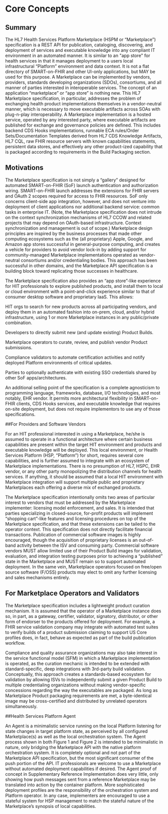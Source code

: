 # Core Concepts

## Summary

The HL7 Health Services Platform Marketplace (HSPM or “Marketplace”) specification is a REST API for publication, cataloging, discovering, and deployment of services and executable knowledge into any compliant IT environment in an automated manner. It is similar to an "app store" for health services in that it manages deployment to a users local infrastructural “Platform” environment and data context. It is not a flat directory of SMART-on-FHIR and other UI-only applications, but MAY be used for this purpose. A Marketplace can be implemented by vendors, providers, standards developing organizations (SDOs), consortiums, and all manner of parties interested in interoperable services.
The concept of an application “marketplace” or “app store” is nothing new. This HL7 Marketplace specification, in particular, addresses the problem of exchanging health product implementations themselves in a vendor-neutral manner, which is necessary to move executable artifacts across SOAs with plug-n-play interoperability. A Marketplace implementation is a hosted service, operated by any interested party, where executable artifacts are published for exchange and governance policies are defined. This includes backend CDS Hooks implementations, runnable ECA rules/Order Sets/Documentation Templates derived from HL7 CDS Knowledge Artifacts, HL7 CQL, raw FHIR resource servers with known capabilities statements, persistent data stores, and effectively any other product-ized capability that is packaged according to requirements in the Build Packaging section.

## Motivations

The Marketplace specification is not simply a “gallery” designed for automated SMART-on-FHIR (SoF) launch authentication and authorization wiring. SMART-on-FHIR launch addresses the extensions for FHIR servers and OAuth 2 scopes required for access to FHIR resources. SoF only concerns client-side app integration, however, and does not venture into deployment of client applications nor additional backend service: common tasks in enterprise IT. (Note, the Marketplace specification does not intrude on the context synchronization mechanisms of HL7 CCOW and related projects that may depend on OAuth-based infrastructure. Context synchronization and management is out of scope.)
Marketplace design principles are inspired by the business processes that made other computing ecosystems such as the (all proprietary) Apple, Google, and Amazon app stores successful in general-purpose computing, and creates a vehicle for providers to avoid vendor lock-in by adding support for community-managed Marketplace implementations operated as vendor-neutral consortiums and/or credentialing bodies. This approach has been successful in other domains, and the Marketplace API specification is a building block toward replicating those successes in healthcare.

The Marketplace specification also provides an “app store”-like experience for HIT professionals to explore published products, and install them to local or cloud environment with a point-and-click experience similar to that of consumer desktop software and proprietary IaaS. This allows:

HIT orgs to search for new products across all participating vendors, and deploy them in an automated fashion into on-prem, cloud, and/or hybrid infrastructure, using 1 or more Marketplace instances in any public/private combination.

Developers to directly submit new (and update existing) Product Builds.

Marketplace operators to curate, review, and publish vendor Product submissions.

Compliance validators to automate certification activities and notify deployed Platform environments of critical updates.

Parties to optionally authenticate with existing SSO credentials shared by other SoF apps/architectures.

An additional selling point of the specification is a complete agnosticism to programming language, frameworks, database, I/O technologies, and most notably, EHR vendor. It permits more architectural flexibility in SMART-on-FHIR clients, CDS Hooks services, and executable knowledge that requires on-site deployment, but does not require implementors to use any of those specifications.

##For Providers and Software Vendors

For an HIT professional interested in using a Marketplace, he/she is assumed to operate in a functional architecture where certain business capabilities are present within the target HIT environment and products and executable knowledge will be deployed. This local environment, or Health Services Platform (HSP, “Platform”) for short, requires several core capabilities, and is further assumed to integrate with an ecosystem of Marketplace implementations. There is no presumption of HL7, HSPC, EHR vendor, or any other party monopolizing the distribution channels for health services. If anything, it should be assumed that a local HIT environment with Marketplace integration will support multiple public and proprietary Marketplaces each offering a diverse mix of exchanged products.

The Marketplace specification intentionally omits two areas of particular interest to vendors that must be addressed by the Marketplace implementer: licensing model enforcement, and sales. It is intended that parties specializing in closed-source, for-profit products will implement “shopping cart”-like features and licensing procedures on top of the Marketplace specification, and that these extensions can be tailed to the operator context. This specification does not directly facilitate financial transactions. Publication of commercial software images is highly encouraged, though the acquisition of proprietary licenses is an out-of-band activity between the ISV and consuming party. Commercial software vendors MUST allow limited use of their Product Build images for validation, evaluation, and integration testing purposes prior to achieving a “published” state in the Marketplace and MUST remain so to support automated deployment. In the same vein, Marketplace operators focused on free/open source software (F/OSS) products may elect to omit any further licensing and sales mechanisms entirely.

## For Marketplace Operators and Validators

The Marketplace specification includes a lightweight product curation mechanism. It is assumed that the operator of a Marketplace instance does so, in part, as a gateway, certifier, validator, signatory, distributor, or other form of endorser to the products offered for deployment. For example, a FHIR service validation company may integrate with automated test suites to verify builds of a product submission claiming to support US Core profiles does, in fact, behave as expected as part of the build publication workflow.

Compliance and quality assurance organizations may also take interest in the service functional model (SFM) in which a Marketplace implementation is operated, as the curation mechanic is intended to be extended with standard-specific, deep integrations with 3rd-party build validation. Conceptually, this approach creates a standards-based ecosystem for validation by allowing ISVs to independently submit a given Product Build to multiple credentialing organizations without making vendor-specific concessions regarding the way the executables are packaged. As long as Marketplace Product packaging requirements are met, a byte-identical image may be cross-certified and distributed by unrelated operators simultaneously.

##Health Services Platform Agent

An Agent is a minimalistic service running on the local Platform listening for state changes in target platform state, as perceived by all configured Marketplace(s) as well as the local orchestration system. The Agent process shown in both Figure 1 and Figure 2 is intended to be minimalistic in nature, only bridging the Marketplace API with the native platform orchestration system. It is completely optional and not part of the Marketplace API specification, but the most significant consumer of the push portion of the API. IT professionals are welcome to use a Marketplace without automated deployment capabilities if desired.
The Agent proof of concept in Supplementary Reference Implementation does very little, only showing how push messages sent from a reference Marketplace may be translated into action by the container platform. More sophisticated deployment profiles are the responsibility of the orchestration system and Platform operator. In any case, implementers are encouraged to use a stateful system for HSP management to match the stateful nature of the Marketplace’s synopsis of local capabilities.
